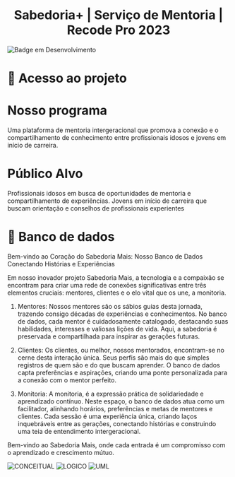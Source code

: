 <h1 align="center"> Sabedoria+ | Serviço de Mentoria | Recode Pro 2023 </h1>

![Badge em Desenvolvimento](http://img.shields.io/static/v1?label=STATUS&message=EM%20DESENVOLVIMENTO&color=GREEN&style=for-the-badge)

# 📁 Acesso ao projeto


# Nosso programa
Uma plataforma de mentoria
intergeracional que promova a conexão e o
compartilhamento de conhecimento entre profissionais
idosos e jovens em início de carreira.
# Público Alvo
Profissionais idosos em busca de oportunidades de mentoria
e compartilhamento de experiências.
Jovens em início de carreira que buscam orientação e
conselhos de profissionais experientes
# 📁 Banco de dados
Bem-vindo ao Coração do Sabedoria Mais: Nosso Banco de Dados Conectando Histórias e Experiências

Em nosso inovador projeto Sabedoria Mais, a tecnologia e a compaixão se encontram para criar uma rede de conexões significativas 
entre três elementos cruciais: mentores, clientes e o elo vital que os une, a monitoria.

1. Mentores:
Nossos mentores são os sábios guias desta jornada, trazendo consigo décadas de experiências e conhecimentos.
No banco de dados, cada mentor é cuidadosamente catalogado, destacando suas habilidades,
interesses e valiosas lições de vida. Aqui, a sabedoria é preservada e compartilhada para inspirar as gerações futuras.

2. Clientes:
Os clientes, ou melhor, nossos mentorados, encontram-se no cerne desta interação única.
Seus perfis são mais do que simples registros de quem são e do que buscam aprender.
O banco de dados capta preferências e aspirações, criando uma ponte personalizada para a conexão com o mentor perfeito.

3. Monitoria:
A monitoria, é a expressão prática de solidariedade e aprendizado contínuo.
Neste espaço, o banco de dados atua como um facilitador, alinhando horários, preferências e metas de mentores e clientes.
Cada sessão é uma experiência única, criando laços inquebráveis entre as gerações, conectando histórias e construindo uma teia de entendimento intergeracional.


Bem-vindo ao Sabedoria Mais, onde cada entrada é um compromisso com o aprendizado e crescimento mútuo.

![CONCEITUAL](https://github.com/JefersonSmith/sabedoria-java/assets/123952270/5d4bae81-d3fa-4a88-9467-deefff92eea9)
![LOGICO](https://github.com/JefersonSmith/sabedoria-java/assets/123952270/d1f628ff-4540-442e-ae20-146bea9feb99)
![UML](https://github.com/JefersonSmith/sabedoria-java/assets/123952270/50fcd16e-a31d-4db6-bf02-8bcaf63c7eb7)
